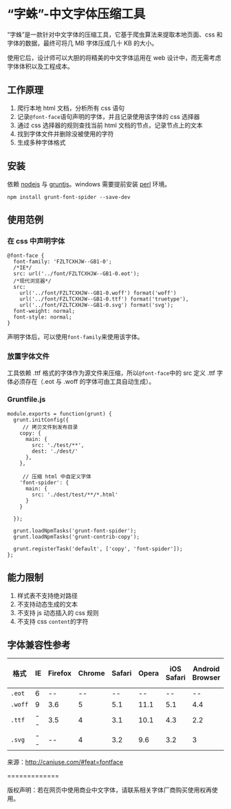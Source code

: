 #	“字蛛”-中文字体压缩工具

“字蛛”是一款针对中文字体的压缩工具，它基于爬虫算法来提取本地页面、css 和字体的数据，最终可将几 MB 字体压成几十 KB 的大小。

使用它后，设计师可以大胆的将精美的中文字体运用在 web 设计中，而无需考虑字体体积以及工程成本。

##	工作原理

1.	爬行本地 html 文档，分析所有 css 语句
2.	记录``@font-face``语句声明的字体，并且记录使用该字体的 css 选择器
3.	通过 css 选择器的规则查找当前 html 文档的节点，记录节点上的文本
4.	找到字体文件并删除没被使用的字符
5.	生成多种字体格式

##	安装

依赖 [nodejs](http://nodejs.org) 与 [gruntjs](http://gruntjs.com)。windows 需要提前安装 [perl](http://www.perl.org) 环境。

```
npm install grunt-font-spider --save-dev
```

##	使用范例

### 在 css 中声明字体

```
@font-face {
  font-family: 'FZLTCXHJW--GB1-0';
  /*IE*/
  src: url('../font/FZLTCXHJW--GB1-0.eot');
  /*现代浏览器*/
  src:
    url('../font/FZLTCXHJW--GB1-0.woff') format('woff') 
    url('../font/FZLTCXHJW--GB1-0.ttf') format('truetype'),
    url('../font/FZLTCXHJW--GB1-0.svg') format('svg');
  font-weight: normal;
  font-style: normal;
}
```

声明字体后，可以使用``font-family``来使用该字体。

###	放置字体文件

工具依赖 .ttf 格式的字体作为源文件来压缩，所以``@font-face``中的 src 定义 .ttf 字体必须存在（.eot 与 .woff 的字体可由工具自动生成）。

###	Gruntfile.js

```
module.exports = function(grunt) {
  grunt.initConfig({
	 // 拷贝文件到发布目录
    copy: {
      main: {
        src: './test/**',
        dest: './dest/'
      },
    },
    
	 // 压缩 html 中自定义字体
    'font-spider': {
      main: {
        src: './dest/test/**/*.html'
      }
    }

  });

  grunt.loadNpmTasks('grunt-font-spider');
  grunt.loadNpmTasks('grunt-contrib-copy');

  grunt.registerTask('default', ['copy', 'font-spider']);
};
```

##	能力限制

1.	样式表不支持绝对路径
2.	不支持动态生成的文本
3.	不支持 js 动态插入的 css 规则
4.	不支持 css ``content``的字符

##	字体兼容性参考

格式 | IE | Firefox | Chrome | Safari | Opera | iOS Safari | Android Browser | Chrome for Android | 
----- | ----- | ----- | ----- | ----- | ----- | ----- | ----- | -----
``.eot`` | 6  | -- | -- | -- | -- | -- | -- | --
``.woff`` | 9 | 3.6 | 5 | 5.1 | 11.1 | 5.1 | 4.4 | 36 
``.ttf`` | --  | 3.5 | 4 | 3.1 | 10.1 | 4.3 | 2.2 | 36
``.svg`` | -- | -- | 4 | 3.2 | 9.6 | 3.2 | 3 | 36

来源：<http://caniuse.com/#feat=fontface>

=============

版权声明：若在网页中使用商业中文字体，请联系相关字体厂商购买使用权再使用。